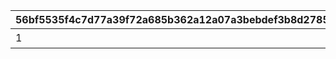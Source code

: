 |56bf5535f4c7d77a39f72a685b362a12a07a3bebdef3b8d278582e4402abe700|78e73fbb66d10a06e9198a1d2777ce376377a31be95017eebfffbfef41542045|780d56395b6a45a00cfcb31cfa90f214a3e509c15a5c4de73df3e688b6722095|28569a63eaaee48bdeab8ea3391b35a546da4330427d514176b12fec9fc3d026|aab134639de94d47b1989e7a39ce22f8046a1747db956d991a9d81364b3e76cf|e70e37b89da84bd68fa0f27c94d53bda943cd074afac5c65e5834d44809fc66b|ebe23c29475cf7fbefd440365aed9af26b1531af28dca57c0142b2904d6c2b0a|a6e5604147fdfb1b81d25e38ad15efe8b3b1db7aff8d17cb0ef782c10ef8f85c|34c9240788adab5eeabfd2a983956a1b4c3a4c0cb363211903d99cc760b98049|baa0255e7b5d344dfa283c68f3cc2aabb4066ecbb6017bc137b307d500bc318c|2e8e119d08a8085deb1c2d1fdbcc9409072a1f0e6bd718dd818494348b75095c|15cbd067da23034ce5bc3d9c4a7bcb6b9b3bcc94493c4a078745c29ba1b41144|66513fb4b5bea35bc8c8d5818a02da3e60c780bea5e998bc32e762abdc388e8a|a58dfe5b2d3a747bca8c56b6f882951b35cd2798bbe02f0714e6abc00153429f|ae3b14626a82a29d3f4d656630600ba1883aa434d26a21b63b338f525be560b1|b318ab3cfe01e21d2ac10b29fb9e2868572431bbf8e94d07c42c67a0decd82f6|dfd818124785ef5bd79c257bd721c2f38a162907a72ba5951be0f015ea60ae3f|7b05053beb5772053fe1039d5ed7a7d47b73bd258ad68505b197964affe695ad|
| --- | --- | --- | --- | --- | --- | --- | --- | --- | --- | --- | --- | --- | --- | --- | --- | --- | --- |
|1|0|1|0|0|0|0|0|0|クウカ大回転で合計30000m飛ばそう|0|1405|0|0|0|0|7|30000|